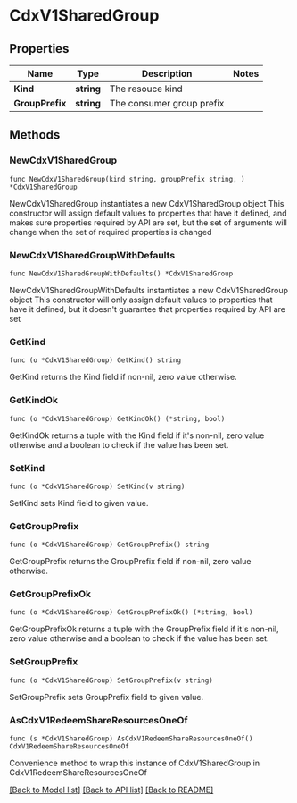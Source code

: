 # CdxV1SharedGroup

## Properties

Name | Type | Description | Notes
------------ | ------------- | ------------- | -------------
**Kind** | **string** | The resouce kind | 
**GroupPrefix** | **string** | The consumer group prefix | 

## Methods

### NewCdxV1SharedGroup

`func NewCdxV1SharedGroup(kind string, groupPrefix string, ) *CdxV1SharedGroup`

NewCdxV1SharedGroup instantiates a new CdxV1SharedGroup object
This constructor will assign default values to properties that have it defined,
and makes sure properties required by API are set, but the set of arguments
will change when the set of required properties is changed

### NewCdxV1SharedGroupWithDefaults

`func NewCdxV1SharedGroupWithDefaults() *CdxV1SharedGroup`

NewCdxV1SharedGroupWithDefaults instantiates a new CdxV1SharedGroup object
This constructor will only assign default values to properties that have it defined,
but it doesn't guarantee that properties required by API are set

### GetKind

`func (o *CdxV1SharedGroup) GetKind() string`

GetKind returns the Kind field if non-nil, zero value otherwise.

### GetKindOk

`func (o *CdxV1SharedGroup) GetKindOk() (*string, bool)`

GetKindOk returns a tuple with the Kind field if it's non-nil, zero value otherwise
and a boolean to check if the value has been set.

### SetKind

`func (o *CdxV1SharedGroup) SetKind(v string)`

SetKind sets Kind field to given value.


### GetGroupPrefix

`func (o *CdxV1SharedGroup) GetGroupPrefix() string`

GetGroupPrefix returns the GroupPrefix field if non-nil, zero value otherwise.

### GetGroupPrefixOk

`func (o *CdxV1SharedGroup) GetGroupPrefixOk() (*string, bool)`

GetGroupPrefixOk returns a tuple with the GroupPrefix field if it's non-nil, zero value otherwise
and a boolean to check if the value has been set.

### SetGroupPrefix

`func (o *CdxV1SharedGroup) SetGroupPrefix(v string)`

SetGroupPrefix sets GroupPrefix field to given value.



### AsCdxV1RedeemShareResourcesOneOf

`func (s *CdxV1SharedGroup) AsCdxV1RedeemShareResourcesOneOf() CdxV1RedeemShareResourcesOneOf`

Convenience method to wrap this instance of CdxV1SharedGroup in CdxV1RedeemShareResourcesOneOf

[[Back to Model list]](../README.md#documentation-for-models) [[Back to API list]](../README.md#documentation-for-api-endpoints) [[Back to README]](../README.md)


